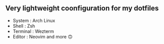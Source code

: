 ## Very lightweight coonfiguration for my dotfiles

* System : Arch Linux
* Shell : Zsh
* Terminal : Wezterm
* Editor : Neovim
and more 🙃
